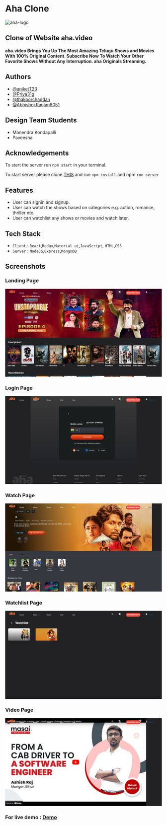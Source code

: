 # Aha Clone

 <img src="https://vinron.in/wp-content/uploads/2021/06/Aha-800x450.png" height="100" alt="aha-logo">

 ## Clone of Website aha.video
 <h4>aha.video Brings You Up The Most Amazing Telugu Shows and Movies With 100% Original Content. Subscribe Now To Watch Your Other Favorite Shows Without Any Interruption. aha Originals Streaming.</h4>

 ## Authors
 - [@aniketT23](https://github.com/aniketT23)
 - [@Priya31g](https://github.com/Priya31g)
 - [@thakoorchandan](https://github.com/thakoorchandan)
 - [@AbhishekRanjan8051](https://github.com/AbhishekRanjan8051)

 ## Design Team Students 
 - Manendra Kondapalli
 - Paveesha

## Acknowledgements
 To start the server run `npm start` in your terminal.

To start server please clone [THIS](https://github.com/thakoorchandan/Aha-Backend-) and run `npm install` and npm `run server`

## Features
- User can signin and signup.
- User can watch the shows based on categories e.g. action, romance, thriller etc.
- User can watchlist any shows or movies and watch later.

## Tech Stack
- `Client` : `React`,`Redux`,`Material ui`,`JavaScript`, `HTML`,`CSS`
- `Server` : `NodeJS`,`Express`,`MongoDB`

## Screenshots 
### Landing Page
![img](https://github.com/aniketT23/Aha-Clone/blob/Priya-Kumari/watchPage/ScreenShots/Landing.jpeg?raw=true)

### LogIn Page

![img](https://github.com/aniketT23/Aha-Clone/blob/Priya-Kumari/watchPage/ScreenShots/Login.jpeg?raw=true)
### Watch Page
![img](https://github.com/aniketT23/Aha-Clone/blob/Priya-Kumari/watchPage/ScreenShots/Watchpage.jpeg?raw=true)
### Watchlist Page
![img](https://github.com/aniketT23/Aha-Clone/blob/Priya-Kumari/watchPage/ScreenShots/watchlist.jpeg?raw=true)
### Video Page
![img](https://github.com/aniketT23/Aha-Clone/blob/Priya-Kumari/watchPage/ScreenShots/Player.jpeg?raw=true)

### For live demo : [Demo]()